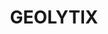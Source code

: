 ---
blog: https://blog.geolytix.net/
git: https://github.com/dbauszus-glx
linkedin: https://linkedin.com/company/geolytix
logohandle: geolytixcouk
sort: geolytix
title: GEOLYTIX
twitter: https://x.com/geolytix
website: https://geolytix.co.uk/
---